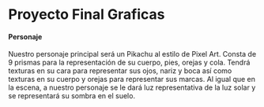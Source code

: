 # Proyecto Final Graficas

#### Personaje
Nuestro personaje principal será un Pikachu al estilo de Pixel Art. Consta de 9 prismas para la representación de su cuerpo, pies, orejas y cola. Tendrá texturas en su cara para representar sus ojos, nariz y boca así como texturas en su cuerpo y orejas para representar sus marcas. Al igual que en la escena, a nuestro personaje se le dará luz representativa de la luz solar  y se representará su sombra en el suelo.
